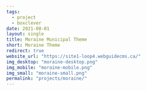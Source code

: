 ```yaml
---
tags:
  - project
  - boxclever
date: 2021-08-01
layout: single
title: Moraine Municipal Theme
short: Moraine Theme
redirect: true
website_url: "https://site1-loop4.webguidecms.ca/"
img_desktop: "moraine-desktop.png"
img_mobile: "moraine-mobile.png"
img_small: "moraine-small.png"
permalink: "projects/moraine/"
---
```


